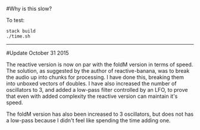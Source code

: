 #Why is this slow?

To test:

```
stack build
./time.sh
```



------------------

#Update October 31 2015

The reactive version is now on par with the foldM version in terms of speed.
The solution, as suggested by the author of reactive-banana, was to
break the audio up into chunks for processing. I have done this, breaking
them into unboxed vectors of doubles. I have also increased the number
of oscillators to 3, and added a low-pass filter controlled by an LFO,
to prove that even with added complexity the reactive version can
maintain it's speed.

The foldM version has also been increased to 3 oscillators, but
does not has a low-pass because I didn't feel like spending the
time adding one.
